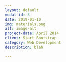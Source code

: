 ```yaml
---
layout: default
modal-id: 3
date: 2019-01-10
img: materials.png
alt: image-alt
project-date: April 2014
client: Start Bootstrap
category: Web Development
description: blah

---
```

